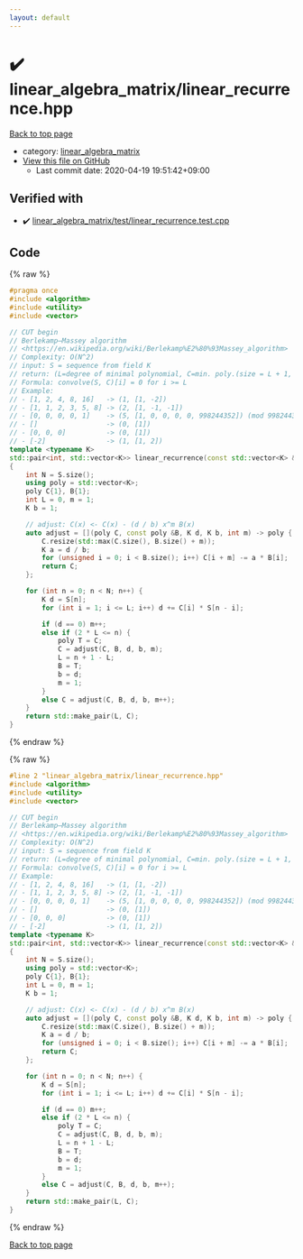 ```yaml
---
layout: default
---
```


<!-- mathjax config similar to math.stackexchange -->
<script type="text/javascript" async
  src="https://cdnjs.cloudflare.com/ajax/libs/mathjax/2.7.5/MathJax.js?config=TeX-MML-AM_CHTML">
</script>
<script type="text/x-mathjax-config">
  MathJax.Hub.Config({
    TeX: { equationNumbers: { autoNumber: "AMS" }},
    tex2jax: {
      inlineMath: [ ['$','$'] ],
      processEscapes: true
    },
    "HTML-CSS": { matchFontHeight: false },
    displayAlign: "left",
    displayIndent: "2em"
  });
</script>

<script type="text/javascript" src="https://cdnjs.cloudflare.com/ajax/libs/jquery/3.4.1/jquery.min.js"></script>
<script src="https://cdn.jsdelivr.net/npm/jquery-balloon-js@1.1.2/jquery.balloon.min.js" integrity="sha256-ZEYs9VrgAeNuPvs15E39OsyOJaIkXEEt10fzxJ20+2I=" crossorigin="anonymous"></script>
<script type="text/javascript" src="../../assets/js/copy-button.js"></script>
<link rel="stylesheet" href="../../assets/css/copy-button.css" />


# :heavy_check_mark: linear_algebra_matrix/linear_recurrence.hpp

<a href="../../index.html">Back to top page</a>

* category: <a href="../../index.html#20f2c5d841ec31673050aaedd8b17f50">linear_algebra_matrix</a>
* <a href="{{ site.github.repository_url }}/blob/master/linear_algebra_matrix/linear_recurrence.hpp">View this file on GitHub</a>
    - Last commit date: 2020-04-19 19:51:42+09:00




## Verified with

* :heavy_check_mark: <a href="../../verify/linear_algebra_matrix/test/linear_recurrence.test.cpp.html">linear_algebra_matrix/test/linear_recurrence.test.cpp</a>


## Code

<a id="unbundled"></a>
{% raw %}
```cpp
#pragma once
#include <algorithm>
#include <utility>
#include <vector>

// CUT begin
// Berlekamp–Massey algorithm
// <https://en.wikipedia.org/wiki/Berlekamp%E2%80%93Massey_algorithm>
// Complexity: O(N^2)
// input: S = sequence from field K
// return: (L=degree of minimal polynomial, C=min. poly.(size = L + 1, C[0] = 1))
// Formula: convolve(S, C)[i] = 0 for i >= L
// Example:
// - [1, 2, 4, 8, 16]   -> (1, [1, -2])
// - [1, 1, 2, 3, 5, 8] -> (2, [1, -1, -1])
// - [0, 0, 0, 0, 1]    -> (5, [1, 0, 0, 0, 0, 998244352]) (mod 998244353)
// - []                 -> (0, [1])
// - [0, 0, 0]          -> (0, [1])
// - [-2]               -> (1, [1, 2])
template <typename K>
std::pair<int, std::vector<K>> linear_recurrence(const std::vector<K> &S)
{
    int N = S.size();
    using poly = std::vector<K>;
    poly C{1}, B{1};
    int L = 0, m = 1;
    K b = 1;

    // adjust: C(x) <- C(x) - (d / b) x^m B(x)
    auto adjust = [](poly C, const poly &B, K d, K b, int m) -> poly {
        C.resize(std::max(C.size(), B.size() + m));
        K a = d / b;
        for (unsigned i = 0; i < B.size(); i++) C[i + m] -= a * B[i];
        return C;
    };

    for (int n = 0; n < N; n++) {
        K d = S[n];
        for (int i = 1; i <= L; i++) d += C[i] * S[n - i];

        if (d == 0) m++;
        else if (2 * L <= n) {
            poly T = C;
            C = adjust(C, B, d, b, m);
            L = n + 1 - L;
            B = T;
            b = d;
            m = 1;
        }
        else C = adjust(C, B, d, b, m++);
    }
    return std::make_pair(L, C);
}

```
{% endraw %}

<a id="bundled"></a>
{% raw %}
```cpp
#line 2 "linear_algebra_matrix/linear_recurrence.hpp"
#include <algorithm>
#include <utility>
#include <vector>

// CUT begin
// Berlekamp–Massey algorithm
// <https://en.wikipedia.org/wiki/Berlekamp%E2%80%93Massey_algorithm>
// Complexity: O(N^2)
// input: S = sequence from field K
// return: (L=degree of minimal polynomial, C=min. poly.(size = L + 1, C[0] = 1))
// Formula: convolve(S, C)[i] = 0 for i >= L
// Example:
// - [1, 2, 4, 8, 16]   -> (1, [1, -2])
// - [1, 1, 2, 3, 5, 8] -> (2, [1, -1, -1])
// - [0, 0, 0, 0, 1]    -> (5, [1, 0, 0, 0, 0, 998244352]) (mod 998244353)
// - []                 -> (0, [1])
// - [0, 0, 0]          -> (0, [1])
// - [-2]               -> (1, [1, 2])
template <typename K>
std::pair<int, std::vector<K>> linear_recurrence(const std::vector<K> &S)
{
    int N = S.size();
    using poly = std::vector<K>;
    poly C{1}, B{1};
    int L = 0, m = 1;
    K b = 1;

    // adjust: C(x) <- C(x) - (d / b) x^m B(x)
    auto adjust = [](poly C, const poly &B, K d, K b, int m) -> poly {
        C.resize(std::max(C.size(), B.size() + m));
        K a = d / b;
        for (unsigned i = 0; i < B.size(); i++) C[i + m] -= a * B[i];
        return C;
    };

    for (int n = 0; n < N; n++) {
        K d = S[n];
        for (int i = 1; i <= L; i++) d += C[i] * S[n - i];

        if (d == 0) m++;
        else if (2 * L <= n) {
            poly T = C;
            C = adjust(C, B, d, b, m);
            L = n + 1 - L;
            B = T;
            b = d;
            m = 1;
        }
        else C = adjust(C, B, d, b, m++);
    }
    return std::make_pair(L, C);
}

```
{% endraw %}

<a href="../../index.html">Back to top page</a>

